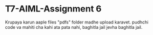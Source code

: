 # T7-AIML-Assignment 6

Krupaya karun aaple files "pdfs" folder madhe upload karavet. pudhchi code va mahiti cha kahi ata pata nahi, baghitla jail jevha baghitla jail.
